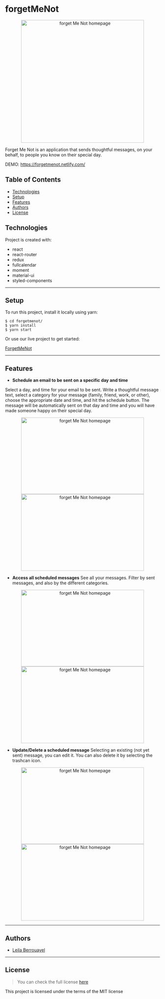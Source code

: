 # forgetMeNot

<p align="center">
  <img alt="forget Me Not homepage" src="https://leilaberrouayel.me/static/media/FMN_message.1e302e92.png" width="400">
</p>

Forget Me Not is an application that sends thoughtful messages, on your behalf, to people you know on their special day.

DEMO: https://forgetmenot.netlify.com/

## Table of Contents

- [Technologies](#Technologies)
- [Setup](#Setup)
- [Features](#Features)
- [Authors](#Authors)
- [License](#License)

## Technologies

Project is created with:

- react
- react-router
- redux
- fullcalendar
- moment
- material-ui
- styled-components

---

## Setup

To run this project, install it locally using yarn:

    $ cd forgetmenot/
    $ yarn install
    $ yarn start

Or use our live project to get started:

[ForgetMeNot](https://forgetmenot.netlify.com/)

---

## Features

- **Schedule an email to be sent on a specific day and time**
<p>
Select a day, and time for your email to be sent. Write a thoughtful message text, select a category for your message (family, friend, work, or other), choose the appropriate date and time, and hit the schedule button. The message will be automatically sent on that day and time and you will have made someone happy on their special day.
</p>
<p align="center">
  <img alt="forget Me Not homepage" src="https://leilaberrouayel.me/static/media/FMN_message.1e302e92.png" width="400" height="250">
  <img alt="forget Me Not homepage" src="https://leilaberrouayel.me/static/media/FMN_message1.fb3bc684.png" width="400" height="250">
</p>

- **Access all scheduled messages**
See all your messages. Filter by sent messages, and also by the different categories.
<p align="center">
  <img alt="forget Me Not homepage" src="https://leilaberrouayel.me/static/media/FMN_messages.66c441ba.png" width="400" height="250">
  <img alt="forget Me Not homepage" src="https://leilaberrouayel.me/static/media/FMN_messages1.ac43d901.png" width="400" height="250">
</p>

- **Update/Delete a scheduled message**
Selecting an existing (not yet sent) message, you can edit it. You can also delete it by selecting the trashcan icon.
<p align="center">
  <img alt="forget Me Not homepage" src="https://leilaberrouayel.me/static/media/FMN_message2.77675d42.png" width="400" height="250">
  <img alt="forget Me Not homepage" src="https://leilaberrouayel.me/static/media/FMN_message3.1bd17e3e.png" width="400" height="250">
</p>

---

## Authors

- [Leila Berrouayel](https://github.com/leila100)

---

## License

> You can check the full license [here](https://github.com/leila100/forgetMeNot/blob/master/LICENSE)

This project is licensed under the terms of the MIT license

